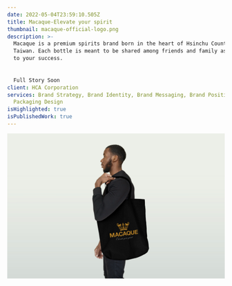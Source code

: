 ```yaml
---
date: 2022-05-04T23:59:10.505Z
title: Macaque-Elevate your spirit
thumbnail: macaque-official-logo.png
description: >-
  Macaque is a premium spirits brand born in the heart of Hsinchu County,
  Taiwan. Each bottle is meant to be shared among friends and family as we toast
  to your success.


  Full Story Soon
client: HCA Corporation
services: Brand Strategy, Brand Identity, Brand Messaging, Brand Positioning,
  Packaging Design
isHighlighted: true
isPublishedWork: true
---
```

![](men-with-canvas-bag-mockup.jpg)